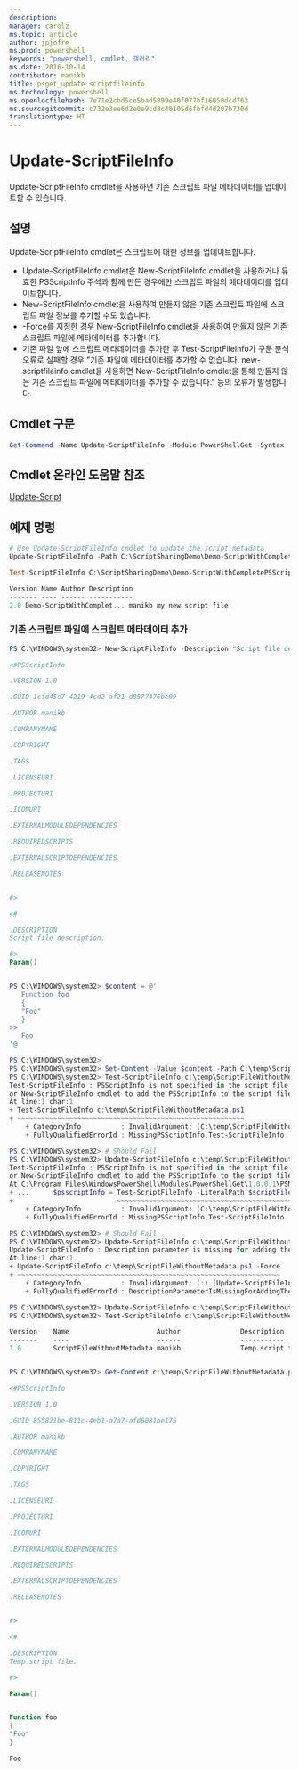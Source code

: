 ```yaml
---
description: 
manager: carolz
ms.topic: article
author: jpjofre
ms.prod: powershell
keywords: "powershell, cmdlet, 갤러리"
ms.date: 2016-10-14
contributor: manikb
title: psget_update scriptfileinfo
ms.technology: powershell
ms.openlocfilehash: 7e71e2cbd5ce5bad5899e40f077bf16050dcd763
ms.sourcegitcommit: c732e3ee6d2e0e9cd8c40105d6fbfd4d207b730d
translationtype: HT
---
```

# <a name="update-scriptfileinfo"></a>Update-ScriptFileInfo

Update-ScriptFileInfo cmdlet을 사용하면 기존 스크립트 파일 메타데이터를 업데이트할 수 있습니다.

## <a name="description"></a>설명

Update-ScriptFileInfo cmdlet은 스크립트에 대한 정보를 업데이트합니다.
- Update-ScriptFileInfo cmdlet은 New-ScriptFileInfo cmdlet을 사용하거나 유효한 PSScriptInfo 주석과 함께 만든 경우에만 스크립트 파일의 메타데이터를 업데이트합니다.
- New-ScriptFileInfo cmdlet을 사용하여 만들지 않은 기존 스크립트 파일에 스크립트 파일 정보를 추가할 수도 있습니다.
- -Force를 지정한 경우 New-ScriptFileInfo cmdlet을 사용하여 만들지 않은 기존 스크립트 파일에 메타데이터를 추가합니다.
- 기존 파일 앞에 스크립트 메타데이터를 추가한 후 Test-ScriptFileInfo가 구문 분석 오류로 실패할 경우 "기존 파일에 메타데이터를 추가할 수 없습니다. new-scriptfileinfo cmdlet을 사용하면 New-ScriptFileInfo cmdlet을 통해 만들지 않은 기존 스크립트 파일에 메타데이터를 추가할 수 있습니다." 등의 오류가 발생합니다.

## <a name="cmdlet-syntax"></a>Cmdlet 구문

```powershell
Get-Command -Name Update-ScriptFileInfo -Module PowerShellGet -Syntax
```
## <a name="cmdlet-online-help-reference"></a>Cmdlet 온라인 도움말 참조

[Update-Script](http://go.microsoft.com/fwlink/?LinkId=619793)

## <a name="example-commands"></a>예제 명령

```powershell
# Use Update-ScriptFileInfo cmdlet to update the script metadata
Update-ScriptFileInfo -Path C:\ScriptSharingDemo\Demo-ScriptWithCompletePSScriptInfo.ps1 -Version 2.0

Test-ScriptFileInfo C:\ScriptSharingDemo\Demo-ScriptWithCompletePSScriptInfo.ps1

Version Name Author Description
------- ---- ------ -----------
2.0 Demo-ScriptWithComplet... manikb my new script file
```


### <a name="adding-the-script-metadata-to-the-existing-script-file"></a>기존 스크립트 파일에 스크립트 메타데이터 추가

```powershell
PS C:\WINDOWS\system32> New-ScriptFileInfo -Description "Script file description." -PassThru

<#PSScriptInfo

.VERSION 1.0

.GUID 1cfd45e7-4219-4cd2-af21-d8577476be09

.AUTHOR manikb

.COMPANYNAME

.COPYRIGHT

.TAGS

.LICENSEURI

.PROJECTURI

.ICONURI

.EXTERNALMODULEDEPENDENCIES

.REQUIREDSCRIPTS

.EXTERNALSCRIPTDEPENDENCIES

.RELEASENOTES


#>

<#

.DESCRIPTION
Script file description.

#>
Param()


PS C:\WINDOWS\system32> $content = @'
   Function foo
   {
   "Foo"
   }
>>
   Foo
'@

PS C:\WINDOWS\system32>
PS C:\WINDOWS\system32> Set-Content -Value $content -Path C:\temp\ScriptFileWithoutMetadata.ps1 -Force
PS C:\WINDOWS\system32> Test-ScriptFileInfo c:\temp\ScriptFileWithoutMetadata.ps1
Test-ScriptFileInfo : PSScriptInfo is not specified in the script file 'C:\temp\ScriptFileWithoutMetadata.ps1', use the Update-ScriptFileInfo with -Force 
or New-ScriptFileInfo cmdlet to add the PSScriptInfo to the script file.
At line:1 char:1
+ Test-ScriptFileInfo c:\temp\ScriptFileWithoutMetadata.ps1
+ ~~~~~~~~~~~~~~~~~~~~~~~~~~~~~~~~~~~~~~~~~~~~~~~~~~~~~~~~~
    + CategoryInfo          : InvalidArgument: (C:\temp\ScriptFileWithoutMetadata.ps1:String) [Test-ScriptFileInfo], ArgumentException
    + FullyQualifiedErrorId : MissingPSScriptInfo,Test-ScriptFileInfo

PS C:\WINDOWS\system32> # Should Fail
PS C:\WINDOWS\system32> Update-ScriptFileInfo c:\temp\ScriptFileWithoutMetadata.ps1
Test-ScriptFileInfo : PSScriptInfo is not specified in the script file 'C:\temp\ScriptFileWithoutMetadata.ps1', use the Update-ScriptFileInfo with -Force 
or New-ScriptFileInfo cmdlet to add the PSScriptInfo to the script file.
At C:\Program Files\WindowsPowerShell\Modules\PowerShellGet\1.0.0.1\PSModule.psm1:4704 char:29
+ ...      $psscriptInfo = Test-ScriptFileInfo -LiteralPath $scriptFilePath
+                          ~~~~~~~~~~~~~~~~~~~~~~~~~~~~~~~~~~~~~~~~~~~~~~~~
    + CategoryInfo          : InvalidArgument: (C:\temp\ScriptFileWithoutMetadata.ps1:String) [Test-ScriptFileInfo], ArgumentException
    + FullyQualifiedErrorId : MissingPSScriptInfo,Test-ScriptFileInfo

PS C:\WINDOWS\system32> # Should Fail
PS C:\WINDOWS\system32> Update-ScriptFileInfo c:\temp\ScriptFileWithoutMetadata.ps1 -Force
Update-ScriptFileInfo : Description parameter is missing for adding the metadata to script file. Try again after specifying the description.
At line:1 char:1
+ Update-ScriptFileInfo c:\temp\ScriptFileWithoutMetadata.ps1 -Force
+ ~~~~~~~~~~~~~~~~~~~~~~~~~~~~~~~~~~~~~~~~~~~~~~~~~~~~~~~~~~~~~~~~~~
    + CategoryInfo          : InvalidArgument: (:) [Update-ScriptFileInfo], ArgumentException
    + FullyQualifiedErrorId : DescriptionParameterIsMissingForAddingTheScriptFileInfo,Update-ScriptFileInfo

PS C:\WINDOWS\system32> Update-ScriptFileInfo c:\temp\ScriptFileWithoutMetadata.ps1 -Force -Description "Temp script file."
PS C:\WINDOWS\system32> Test-ScriptFileInfo c:\temp\ScriptFileWithoutMetadata.ps1

Version    Name                      Author               Description
-------    ----                      ------               -----------
1.0        ScriptFileWithoutMetadata manikb               Temp script file.


PS C:\WINDOWS\system32> Get-Content c:\temp\ScriptFileWithoutMetadata.ps1

<#PSScriptInfo

.VERSION 1.0

.GUID 855821be-811c-4eb1-a7a7-afd6081be175

.AUTHOR manikb

.COMPANYNAME

.COPYRIGHT

.TAGS

.LICENSEURI

.PROJECTURI

.ICONURI

.EXTERNALMODULEDEPENDENCIES

.REQUIREDSCRIPTS

.EXTERNALSCRIPTDEPENDENCIES

.RELEASENOTES


#>

<#

.DESCRIPTION
Temp script file.

#>

Param()


Function foo
{
"Foo"
}

Foo

```

